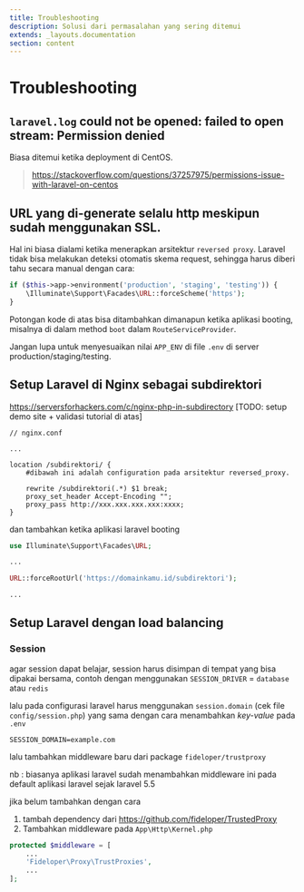 ```yaml
---
title: Troubleshooting
description: Solusi dari permasalahan yang sering ditemui
extends: _layouts.documentation
section: content
---
```


# Troubleshooting
## `laravel.log` could not be opened: failed to open stream: Permission denied

Biasa ditemui ketika deployment di CentOS.
>https://stackoverflow.com/questions/37257975/permissions-issue-with-laravel-on-centos

## URL yang di-generate selalu http meskipun sudah menggunakan SSL.

Hal ini biasa dialami ketika menerapkan arsitektur `reversed proxy`. Laravel tidak bisa melakukan deteksi otomatis skema request, sehingga harus diberi tahu secara manual dengan cara:

```php
if ($this->app->environment('production', 'staging', 'testing')) {
    \Illuminate\Support\Facades\URL::forceScheme('https');
}
```
Potongan kode di atas bisa ditambahkan dimanapun ketika aplikasi booting, misalnya di dalam method `boot` dalam `RouteServiceProvider`.

Jangan lupa untuk menyesuaikan nilai `APP_ENV` di file `.env` di server production/staging/testing.

## Setup Laravel di Nginx sebagai subdirektori
https://serversforhackers.com/c/nginx-php-in-subdirectory
[TODO: setup demo site + validasi tutorial di atas]
```
// nginx.conf

...

location /subdirektori/ {
    #dibawah ini adalah configuration pada arsitektur reversed_proxy.
    
    rewrite /subdirektori(.*) $1 break;
    proxy_set_header Accept-Encoding "";
    proxy_pass http://xxx.xxx.xxx.xxx:xxxx;
}
```

dan tambahkan ketika aplikasi laravel booting
```php
use Illuminate\Support\Facades\URL;

...

URL::forceRootUrl('https://domainkamu.id/subdirektori');

...
```

## Setup Laravel dengan load balancing

### Session
agar session dapat belajar, session harus disimpan di tempat yang bisa dipakai bersama,
contoh dengan menggunakan `SESSION_DRIVER` = `database` atau `redis`

lalu pada configurasi laravel harus menggunakan `session.domain` (cek file `config/session.php`) yang sama dengan cara menambahkan _key-value_ pada `.env`
```
SESSION_DOMAIN=example.com
```

lalu tambahkan middleware baru dari package `fideloper/trustproxy`

nb : biasanya aplikasi laravel sudah menambahkan middleware ini pada default aplikasi laravel sejak laravel 5.5

jika belum tambahkan dengan cara 
1. tambah dependency dari https://github.com/fideloper/TrustedProxy
2. Tambahkan middleware pada `App\Http\Kernel.php`
```php
protected $middleware = [
    ...
    'Fideloper\Proxy\TrustProxies',
    ...
];
```
